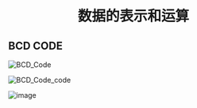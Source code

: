 <h1 align = "center">数据的表示和运算</h1>

<h2>BCD CODE</h2>

![BCD_Code](https://github.com/panhongsheng-eng/Principles-of-computer-composition/assets/79436937/dd39487e-37f1-44c6-aa80-2d9a37bd9ffb)

![BCD_Code_code](https://github.com/panhongsheng-eng/Principles-of-computer-composition/assets/79436937/f3cffc22-1468-4a9d-9877-c850472cf55f)



![image](https://github.com/panhongsheng-eng/Principles-of-computer-composition/assets/79436937/0d3e1af3-6a96-48f2-9223-8d7a52515508)



